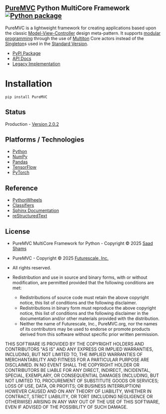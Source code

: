 ## [PureMVC](http://puremvc.github.com/) Python MultiCore Framework [![Python package](https://github.com/PureMVC/puremvc-python-multicore-framework/actions/workflows/python-package.yml/badge.svg)](https://github.com/PureMVC/puremvc-python-multicore-framework/actions/workflows/python-package.yml)

PureMVC is a lightweight framework for creating applications based upon the classic [Model-View-Controller](http://en.wikipedia.org/wiki/Model-view-controller) design meta-pattern. It supports [modular programming](http://en.wikipedia.org/wiki/Modular_programming) through the use of [Multiton](http://en.wikipedia.org/wiki/Multiton) Core actors instead of the [Singleton](http://en.wikipedia.org/wiki/Singleton_pattern)s used in the [Standard Version](https://github.com/PureMVC/puremvc-python-standard-framework/wiki).

* [PyPI Package](https://pypi.org/project/PureMVC/)
* [API Docs](https://puremvc.org/pages/docs/Python/multicore)
* [Legacy Implementation](https://github.com/PureMVC/puremvc-python-multicore-framework/tree/1.0.1)

# Installation

```commandline
pip install PureMVC
```
<!---
Documentation: Update version docs/source/conf.py
Update: python3 -m pip install --upgrade pip
Development: pip install -e .
Type Testing: 
  pip install mypy
  mypy ./src
Testing: pytest test/
Build: python -m build
Publish: twine upload dist/*

Documentation: 
Install: pip install sphinx sphinx_rtd_theme
Generate: 
mkdir docs && cd docs && sphinx-quickstart --sep -p PureMVC -a "Saad Shams" -v "2.0.0" -r "BSD 3-Clause License" -l "en"
cd ../ && sphinx-apidoc -o docs/source src/puremvc && cd docs && make html && cd .. && open docs/build/html/index.html

Update
sphinx-apidoc -o docs/source src/puremvc --force && cd docs && make html && cd .. && open docs/build/html/index.html

conf.py
import os
import sys
sys.path.insert(0, os.path.abspath(os.path.join(os.path.dirname(__file__), '..', '..', 'src')))
extensions = ['sphinx.ext.autodoc']
html_theme = 'sphinx_rtd_theme'

index.rst
13: modules
-->

## Status
Production - [Version 2.0.2](https://github.com/PureMVC/puremvc-python-multicore-framework/blob/master/VERSION)

## Platforms / Technologies
* [Python](http://en.wikipedia.org/wiki/Python_(programming_language))
* [NumPy](https://numpy.org)
* [Pandas](https://pandas.pydata.org)
* [TensorFlow](https://www.tensorflow.org)
* [PyTorch](https://pytorch.org)

## Reference

* [PythonWheels](https://pythonwheels.com)
* [Classifiers](https://pypi.org/classifiers/)
* [Sphinx Documentation](https://www.sphinx-doc.org/en/master/index.html)
* [reStructuredText](https://www.sphinx-doc.org/en/master/usage/restructuredtext/index.html)

## License
* PureMVC MultiCore Framework for Python - Copyright © 2025 [Saad Shams](https://www.linkedin.com/in/muizz/)
* PureMVC - Copyright © 2025 [Futurescale, Inc.](http://futurescale.com/)
* All rights reserved.

* Redistribution and use in source and binary forms, with or without modification, are permitted provided that the following conditions are met:

  * Redistributions of source code must retain the above copyright notice, this list of conditions and the following disclaimer.
  * Redistributions in binary form must reproduce the above copyright notice, this list of conditions and the following disclaimer in the documentation and/or other materials provided with the distribution.
  * Neither the name of Futurescale, Inc., PureMVC.org, nor the names of its contributors may be used to endorse or promote products derived from this software without specific prior written permission.

THIS SOFTWARE IS PROVIDED BY THE COPYRIGHT HOLDERS AND CONTRIBUTORS "AS IS" AND ANY EXPRESS OR IMPLIED WARRANTIES, INCLUDING, BUT NOT LIMITED TO, THE IMPLIED WARRANTIES OF MERCHANTABILITY AND FITNESS FOR A PARTICULAR PURPOSE ARE DISCLAIMED. IN NO EVENT SHALL THE COPYRIGHT HOLDER OR CONTRIBUTORS BE LIABLE FOR ANY DIRECT, INDIRECT, INCIDENTAL, SPECIAL, EXEMPLARY, OR CONSEQUENTIAL DAMAGES (INCLUDING, BUT NOT LIMITED TO, PROCUREMENT OF SUBSTITUTE GOODS OR SERVICES; LOSS OF USE, DATA, OR PROFITS; OR BUSINESS INTERRUPTION) HOWEVER CAUSED AND ON ANY THEORY OF LIABILITY, WHETHER IN CONTRACT, STRICT LIABILITY, OR TORT (INCLUDING NEGLIGENCE OR OTHERWISE) ARISING IN ANY WAY OUT OF THE USE OF THIS SOFTWARE, EVEN IF ADVISED OF THE POSSIBILITY OF SUCH DAMAGE.
